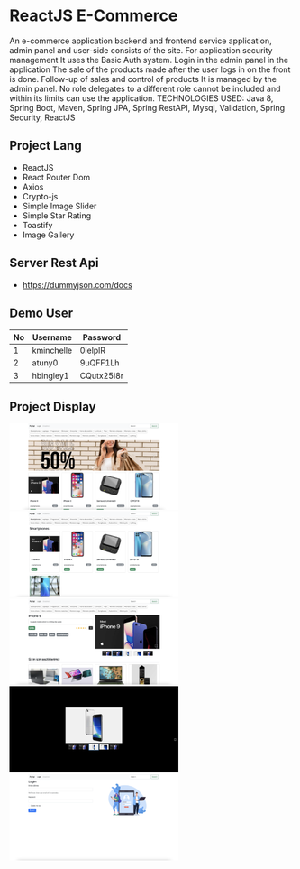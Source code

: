 # ReactJS E-Commerce
An e-commerce application backend and frontend service application, admin panel and user-side consists of the site. For application security management It uses the Basic Auth system. Login in the admin panel in the application The sale of the products made after the user logs in on the front is done. Follow-up of sales and control of products It is managed by the admin panel. No role delegates to a different role cannot be included and within its limits can use the application. TECHNOLOGIES USED: Java 8, Spring Boot, Maven, Spring JPA, Spring RestAPI, Mysql, Validation, Spring Security, ReactJS
## Project Lang
- ReactJS
- React Router Dom
- Axios
- Crypto-js 
- Simple Image Slider
- Simple Star Rating
- Toastify
- Image Gallery
## Server Rest Api
- https://dummyjson.com/docs
## Demo User
|  No |  Username | Password  |
| ------------ | ------------ | ------------ |
|  1 |  kminchelle  | 0lelplR  |
|  2| atuny0   | 9uQFF1Lh   |
|  3| hbingley1    | CQutx25i8r    |
## Project Display
<p>
  <img src="https://github.com/hakanozer/ReactJS-Ecommerce/blob/master/project_display/1.png" width="300"/>
  <img src="https://github.com/hakanozer/ReactJS-Ecommerce/blob/master/project_display/2.png" width="300"/>
  <img src="https://github.com/hakanozer/ReactJS-Ecommerce/blob/master/project_display/3.png" width="300"/>
  <img src="https://github.com/hakanozer/ReactJS-Ecommerce/blob/master/project_display/4.png" width="300"/>
  <img src="https://github.com/hakanozer/ReactJS-Ecommerce/blob/master/project_display/5.png" width="300"/>
</p>
